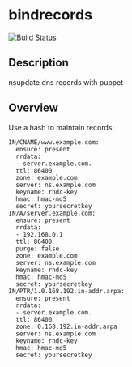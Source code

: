bindrecords
====

[![Build
Status](https://secure.travis-ci.org/lesaux/puppet-bind-records.png)](http://travis-ci.org/lesaux/puppet-bind-records)

## Description
nsupdate dns records with puppet


Overview
--------

Use a hash to maintain records:
```
IN/CNAME/www.example.com:
  ensure: present
  rrdata:
  - server.example.com.
  ttl: 86400
  zone: example.com
  server: ns.example.com
  keyname: rndc-key
  hmac: hmac-md5
  secret: yoursecretkey
IN/A/server.example.com:
  ensure: present
  rrdata:
  - 192.168.0.1
  ttl: 86400
  purge: false
  zone: example.com
  server: ns.example.com
  keyname: rndc-key
  hmac: hmac-md5
  secret: yoursecretkey
IN/PTR/1.0.168.192.in-addr.arpa:
  ensure: present
  rrdata:
  - server.example.com.
  ttl: 86400
  zone: 0.168.192.in-addr.arpa
  server: ns.example.com
  keyname: rndc-key
  hmac: hmac-md5
  secret: yoursecretkey
```
